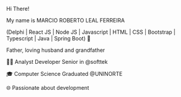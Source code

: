 Hi There!

My name is MARCIO ROBERTO LEAL FERREIRA

(Delphi | React JS | Node JS | Javascript | HTML | CSS | Bootstrap | Typescript | Java | Spring Boot) 🚀

Father, loving husband and grandfather

👩‍💻 Analyst Developer Senior in @softtek

🎓 Computer Science Graduated @UNINORTE

🌐 Passionate about development
